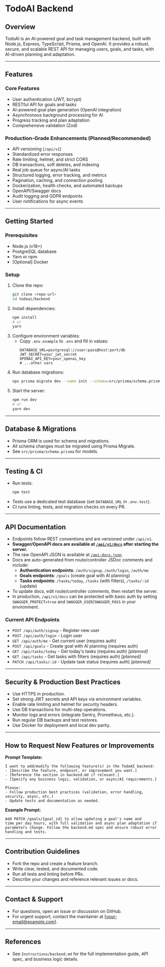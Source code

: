 # TodoAI Backend

## Overview
TodoAI is an AI-powered goal and task management backend, built with Node.js, Express, TypeScript, Prisma, and OpenAI. It provides a robust, secure, and scalable REST API for managing users, goals, and tasks, with AI-driven planning and adaptation.

---

## Features
### Core Features
- User authentication (JWT, bcrypt)
- RESTful API for goals and tasks
- AI-powered goal plan generation (OpenAI integration)
- Asynchronous background processing for AI
- Progress tracking and plan adaptation
- Comprehensive validation (Zod)

### Production-Grade Enhancements (Planned/Recommended)
- API versioning (`/api/v1`)
- Standardized error responses
- Rate limiting, helmet, and strict CORS
- DB transactions, soft deletes, and indexing
- Real job queue for async/AI tasks
- Structured logging, error tracking, and metrics
- Pagination, caching, and connection pooling
- Dockerization, health checks, and automated backups
- OpenAPI/Swagger docs
- Audit logging and GDPR endpoints
- User notifications for async events

---

## Getting Started

### Prerequisites
- Node.js (v18+)
- PostgreSQL database
- Yarn or npm
- [Optional] Docker

### Setup
1. Clone the repo:
   ```sh
   git clone <repo-url>
   cd todoai/backend
   ```
2. Install dependencies:
   ```sh
   npm install
   # or
   yarn
   ```
3. Configure environment variables:
   - Copy `.env.example` to `.env` and fill in values:
     ```env
     DATABASE_URL=postgresql://user:pass@host:port/db
     JWT_SECRET=your_jwt_secret
     OPENAI_API_KEY=your_openai_key
     # ...other vars
     ```
4. Run database migrations:
   ```sh
   npx prisma migrate dev --name init --schema=src/prisma/schema.prisma
   ```
5. Start the server:
   ```sh
   npm run dev
   # or
   yarn dev
   ```

---

## Database & Migrations
- Prisma ORM is used for schema and migrations.
- All schema changes must be migrated using Prisma Migrate.
- See `src/prisma/schema.prisma` for models.

---

## Testing & CI
- Run tests:
  ```sh
  npm test
  ```
- Tests use a dedicated test database (set `DATABASE_URL` in `.env.test`).
- CI runs linting, tests, and migration checks on every PR.

---

## API Documentation
- Endpoints follow REST conventions and are versioned under `/api/v1`.
- **Swagger/OpenAPI docs are available at [`/api/v1/docs`](http://localhost:5000/api/v1/docs) after starting the server.**
- The raw OpenAPI JSON is available at [`/api-docs.json`](http://localhost:5000/api-docs.json).
- Docs are auto-generated from route/controller JSDoc comments and include:
  - **Authentication endpoints**: `/auth/signup`, `/auth/login`, `/auth/me`
  - **Goals endpoints**: `/goals` (create goal with AI planning)
  - **Tasks endpoints**: `/tasks/today`, `/tasks` (with filters), `/tasks/:id` (update)
- To update docs, edit route/controller comments, then restart the server.
- In production, `/api/v1/docs` can be protected with basic auth by setting `SWAGGER_PROTECT=true` and `SWAGGER_USER`/`SWAGGER_PASS` in your environment.

### Current API Endpoints
- `POST /api/auth/signup` - Register new user
- `POST /api/auth/login` - Login user  
- `GET /api/auth/me` - Get current user (requires auth)
- `POST /api/goals` - Create goal with AI planning (requires auth)
- `GET /api/tasks/today` - Get today's tasks (requires auth) *[planned]*
- `GET /api/tasks` - Get tasks with filters (requires auth) *[planned]*
- `PATCH /api/tasks/:id` - Update task status (requires auth) *[planned]*

---

## Security & Production Best Practices
- Use HTTPS in production.
- Set strong JWT secrets and API keys via environment variables.
- Enable rate limiting and helmet for security headers.
- Use DB transactions for multi-step operations.
- Monitor logs and errors (integrate Sentry, Prometheus, etc.).
- Run regular DB backups and test restores.
- Use Docker for deployment and local dev parity.

---

## How to Request New Features or Improvements

**Prompt Template:**
```
I want to add/modify the following feature(s) in the TodoAI backend:
- [Describe the feature, endpoint, or improvement you want.]
- [Reference the section in backend.md if relevant.]
- [Specify any business logic, validation, or async/AI requirements.]

Please:
- Follow production best practices (validation, error handling, security, async, etc.)
- Update tests and documentation as needed.
```

**Example Prompt:**
```
Add PATCH /goals/{goal_id} to allow updating a goal's name and time_per_day_hours, with full validation and async plan adaptation if parameters change. Follow the backend.md spec and ensure robust error handling and tests.
```

---

## Contribution Guidelines
- Fork the repo and create a feature branch.
- Write clear, tested, and documented code.
- Run all tests and linting before PRs.
- Describe your changes and reference relevant issues or docs.

---

## Contact & Support
- For questions, open an issue or discussion on GitHub.
- For urgent support, contact the maintainer at [your-email@example.com].

---

## References
- See `Instructions/backend.md` for the full implementation guide, API spec, and business logic details. 